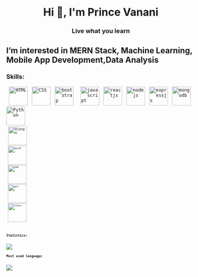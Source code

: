 <h1 align="center">Hi 👋, I'm Prince Vanani</h1>
<h3 align="center">Live what you learn</h3>
<h2>I’m interested in MERN Stack, Machine Learning, Mobile App Development,Data Analysis</h2>
<h3 align="left">Skills:</h3>
<code> <img title="HTML" height="50" src="https://www.vectorlogo.zone/logos/w3_html5/w3_html5-icon.svg" /> </code>
<code><img title="CSS" height="50" src="https://www.vectorlogo.zone/logos/w3_css/w3_css-official.svg" /></code>
<code> <img title="bootstrap" height="50" src="https://www.vectorlogo.zone/logos/getbootstrap/getbootstrap-ar21.svg" /> </code>
<code> <img title="javascript" height="50" src="https://www.vectorlogo.zone/logos/javascript/javascript-horizontal.svg"/></code>
<code> <img title="reactjs" height="50" src="https://www.vectorlogo.zone/logos/reactjs/reactjs-icon.svg"/></code>
<code> <img title="nodejs" height="50" src="https://www.vectorlogo.zone/logos/nodejs/nodejs-horizontal.svg"/></code>
<code> <img title="expressjs" height="50" src="https://www.vectorlogo.zone/logos/expressjs/expressjs-ar21.svg"/></code>
<code> <img title="mongodb" height="50" src="https://www.vectorlogo.zone/logos/mongodb/mongodb-ar21.svg"></code>
<code> <img title="Python" height="50" src="https://www.vectorlogo.zone/logos/python/python-icon.svg"/> <code>
<code> <img title="Django" height="50" src="https://www.vectorlogo.zone/logos/djangoproject/djangoproject-ar21.svg"/> <code>
<code> <img title="mysql" height="50" src="https://www.vectorlogo.zone/logos/mysql/mysql-horizontal.svg"/></code>
<code> <img title="PHP" height="50" src="https://www.vectorlogo.zone/logos/php/php-icon.svg"/></code>
<code> <img title="git" height="50" src="https://www.vectorlogo.zone/logos/git-scm/git-scm-ar21.svg"/></code>
<code> <img title="linux" height="50" src="https://www.vectorlogo.zone/logos/linux/linux-ar21.svg"/></code>
  <br/>
<h3 align="left">Statistics:</h3>
<img src="https://github-readme-stats.vercel.app/api?username=princevanani9&count_private=true&show_icons=true&theme=radical"/>
<h3 align="left">Most used language:</h3>
<img src="https://github-readme-stats.vercel.app/api/top-langs/?username=princevanani9&show_icons=true&theme=radical"/>



 

